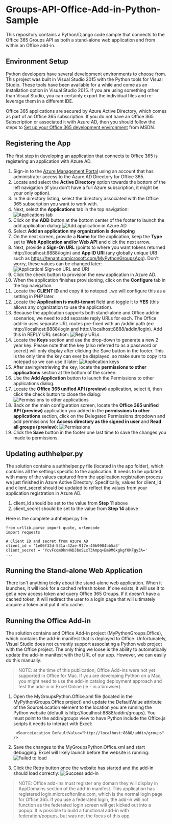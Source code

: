 # Groups-API-Office-Add-in-Python-Sample
This repository contains a Python/Django code sample that connects to the Office 365 Groups API as both a stand-alone web application and from within an Office add-in.

## Environment Setup ##
Python developers have several development environments to choose from. This project was built in Visual Studio 2015 with the Python tools for Visual Studio. These tools have been available for a while and come as an installation option in Visual Studio 2015. If you are using something other than Visual Studio, you can certainly export the individual files and re-leverage them in a different IDE.

Office 365 applications are secured by Azure Active Directory, which comes as part of an Office 365 subscription. If you do not have an Office 365 Subscription or associated it with Azure AD, then you should follow the steps to [Set up your Office 365 development environment](https://msdn.microsoft.com/office/office365/HowTo/setup-development-environment "Set up your Office 365 development environment") from MSDN.

## Registering the App ##
The first step in developing an application that connects to Office 365 is registering an application with Azure AD.

1. Sign-in to the [Azure Management Portal](https://manage.windowsazure.com "Azure Management Portal") using an account that has administrator access to the Azure AD Directory for Office 365.
2. Locate and select the **Active Directory** option towards the bottom of the left navigation (if you don't have a full Azure subscription, it might be your only option).
3. In the directory listing, select the directory associated with the Office 365 subscription you want to work with.
4. Next, select the **Applications** tab in the top navigation:
![Applications tab](http://i.imgur.com/nv168lw.png)
5. Click on the **ADD** button at the bottom center of the footer to launch the add application dialog:
![Add application in Azure AD](http://i.imgur.com/GbyS3u4.png)
6. Select **Add an application my organization is developing**
7. On the next screen, provide a **Name** for the application, keep the **Type** set to **Web Application and/or Web API** and click the next arrow.
8. Next, provide a **Sign-On URL** (points to where you want tokens returned http://localhost:8888/login) and **App ID URI** (any globally unique URI such as https://tenant.onmicrosoft.com/MyPythonGroupsApp). Don't worry, these values can be changed later:
![Applicationi Sign-on URL and URI](http://i.imgur.com/ZwnTyP5.png)
9. Click the check button to provision the new application in Azure AD.
10. When the application finishes provisioning, click on the **Configure** tab in the top navigation.
11. Locate the **CLIENT ID** and copy it to notepad...we will configure this as a setting in PHP later.
12. Locate the **Application is multi-tenant** field and toggle it to **YES** (this allows any organization to use the application). 
13. Because the application supports both stand-alone and Office add-in scenarios, we need to add separate reply URLs for each. The Office add-in uses separate URL routes pre-fixed with an /addin path (ex: http://localhost:8888/login and http://localhost:8888/addin/login). Add this in REPLY URL section:
![Reply URLs](http://i.imgur.com/27B0Sew.png)
14. Locate the **Keys** section and use the drop-down to generate a new 2 year key. Please note that the key (also referred to as a password or secret) will only display after clicking the Save button in the footer. This is the only time the key can ever be displayed, so make sure to copy it to notepad so we can use it later:
![Application keys](http://i.imgur.com/ScmVcDU.png)
15.  After saving/retrieving the key, locate the **permissions to other applications** section at the bottom of the screen.
16.  Use the **Add Application** button to launch the Permissions to other applications dialog.
17.  Locate the **Office 365 unified API (preview)** application, select it, then click the check button to close the dialog:
![Permissions to other applications](http://i.imgur.com/16yCo3A.png)
18.  Back on the main configuration screen, locate the **Office 365 unified API (preview)** application you added in the **permissions to other applications** section, click on the Delegated Permissions dropdown and add permissions for **Access directory as the signed in user** and **Read all groups (preview)**:
![Permissions](http://i.imgur.com/61a6wP2.png)
19.   Click the **Save** button in the footer one last time to save the changes you made to permissions.

## Updating authhelper.py ##
The solution contains a authhelper.py file (located in the app folder), which contains all the settings specific to the application. It needs to be updated with many of the values captured from the application registration process we just finished in Azure Active Directory. Specifically, values for client_id and client_secret should be updated to reflect the values from your application registration in Azure AD.

1. client_id should be set to the value from **Step 11** above
2. client_secret should be set to the value from **Step 14** above

Here is the complete authhelper.py file: 

    from urllib.parse import quote, urlencode
    import requests
    
    # Client ID and secret from Azure AD
    client_id = '1e06f32d-531a-42ae-917e-40b9904bb5a3'
    client_secret = 'YcvFcqm0knHADJboSLxT3Ampq+Em9M6xgkgf0KFgy3A='
	...

## Running the Stand-alone Web Application ##
There isn't anything tricky about the stand-alone web application. When it launches, it will look for a cached refresh token. If one exists, it will use it to get a new access token and query Office 365 Groups. If it doesn't have a cached token, it will redirect the user to a login page that will ultimately acquire a token and put it into cache.
## Running the Office Add-in ##
The solution contains and Office Add-in project (MyPythonGroups.Office), which contains the add-in manifest that is deployed to Office. Unfortunately, Visual Studio does not currently support associating a Python web project with the Office project. The only thing we loose is the ability to automatically update the add-in manifest with the URL of our app. However, we can easily do this manually:

> NOTE: at the time of this publication, Office Add-ins were not yet supported in Office for Mac. If you are developing Python on a Mac, you might need to use the add-in catalog deployment approach and test the add-in in Excel Online (ie - in a browser). 

1. Open the MyGroupsPython.Office.xml file (located in the MyPythonGroups.Office project) and update the DefaultValue attribute of the SourceLocation element to the location you are running the Python website (default is http://localhost:8888/addin/groups). You must point to the addin/groups view to have Python include the Office.js scripts it needs to interact with Excel:

    	<SourceLocation DefaultValue="http://localhost:8888/addin/groups" />

2. Save the changes to the MyGroupsPython.Office.xml and start debugging. Excel will likely launch before the website is running:
![Failed to load](http://i.imgur.com/3d9G8ab.png)
3. Click the Retry button once the website has started and the add-in should load correctly:
![Success add-in](http://i.imgur.com/rZvDOJ3.png)

> NOTE: Office add-ins must register any domain they will display in AppDomains section of the add-in manifest. This application has registered login.microsoftonline.com, which is the normal login page for Office 365. If you use a federated login, the add-in will not function as the federated login screen will get kicked out into a popup. It is possible to build a functional add-in with federation/popups, but was not the focus of this app.